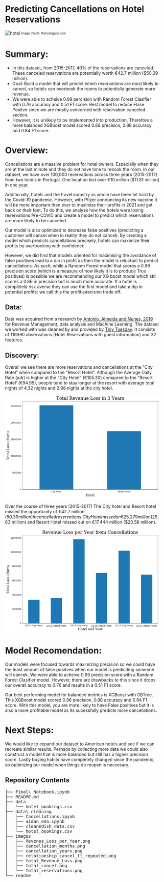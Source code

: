 # Predicting Cancellations on Hotel Reservations
![hotel](https://www.thehotelguru.com/_images/f0/30/f030e43b7ede4f4bc74c7332ae2d3711/portugal-s1180x560.jpg)
<sub><sup>Image Credit: thehotelguru.com</sup></sub>

# Summary:
- In this dataset, from 2015-2017, 40% of the reservations are canceled. These canceled reservations are potentially worth €42.7 million ($50.39 million).
- Goal: Build a model that will predict which reservations are most likely to cancel, so hotels can overbook the rooms to potentially generate more revenue. 
- We were able to acheive 0.99 percision with Random Forest Clasifier with 0.76 accuracy and 0.51 F1 score. Best model to reduce Flase Positve since we are mostly concerned with reservation canceled section. 
- However, it is unlikely to be implemented into production. Therefore a more balanced XGBoost model scored 0.86 precision, 0.88 accuracy and 0.84 F1 score. 


# Overview:
Cancellations are a massive problem for hotel owners. Especially when they are at the last minute and they do not have time to rebook the room. In our dataset, we have over 100,000 reservations across three years (2015-2017) from two hotels in Portugal. One location lost over €10 million ($11.81 million) in one year. 

Additionally, hotels and the travel industry as whole have been hit hard by the Covid-19 pandemic. However, with Pfizer announcing its new vaccine it will be more important than ever to maximize their profits in 2021 and get back on their feet. To do this, we analyze how the hotels were losing reservations Pre-COVID and create a model to predict which reservations are more likely to be canceled. 

Our model is also optimized to decrease false positives (predicting a customer will cancel when in reality they do not cancel). By creating a model which predicts cancellations precisely, hotels can maximize their profits by overbooking with confidence. 

However, we did find that models oriented for maximising the avoidance of false positives lead to a dip in profit as then the model is reluctant to predict cancellations. As such, while a Random Forest model that scores a 0.99 precision score (which is a measure of how likely it is to produce True positives) is possible we are recommending our XG boost model which still scores a 0.86 in precision but is much more accurate. If a hotel is completely risk averse they can use the first model and take a dip in potential profits: we call this the profit-precision trade off. 


## Data:
Data was acquired from a research by [Antonio, Almeida and Nunes, 2019](https://www.sciencedirect.com/science/article/pii/S2352340918315191?via%3Dihub) for Revenue Management, data analysis and Machine Learning. The dataset we worked with was cleaned by and provided by [Tidy Tuesday](https://github.com/rfordatascience/tidytuesday/blob/master/data/2020/2020-02-11/readme.md). 
It consists of 119390 observations (Hotel Reservations with guest information) and 32 features. 

## Discovery:

Overall we see there are more reservations and cancellations at the "City Hotel" when compared to the "Resort Hotel". 
Although the Average Daily Rate (adr) is higher at the "City Hotel" (€105.30) comapred to the "Resort Hotel' (€94.95), people tend to stay longer at the resort with average total nights of 4.32 nights and 2.98 nights at the city hotel. 

![Total Loss](https://github.com/acoco10/Hotel-Cancellation-Model/blob/main/images/total_Revenue_Loss.png)

Over the course of three years (2015-2017) The City hotel and Resort hotel missed the opportunity of €42.7 million ($50.39 million) in cancelled reservations. City Hotel missed on €25.279 million ($29.83 million) and Resort Hotel missed out on €17.444 million ($20.58 million). 

![Revenue Loss per year](https://github.com/acoco10/Hotel-Cancellation-Model/blob/main/images/Revenue_Loss_per_Year.png)

# Model Recomendation:
Our models were focused towards maximizing precision so we could have the least amount of false positves when our model is prediciting someone will cancek. We were able to acheive 0.99 precision score with a Random Forest Clasifier model. However, there are drawbacks to this since it drops our overall accuracy to 0.76 and results in a 0.51 F1 score.

Our best performing model for balanced metrics is XGBoost with GBTree. This XGBoost model scored 0.86 precision, 0.88 accuracy and 0.84 F1 score. With this model, you are more likely to have False positives but it is also a more profitable model as its sucessfully predicts more cancellations. 

# Next Steps:
We would like to expand our dataset to American hotels and see if we can recreate similar results. Perhaps by collecting more data we could also construct a model that is more balanced but still has a higher precision score. Lastly buying habits have completely changed since the pandemic, so optimizing our model when things do reopen is neccesary. 


## Repository Contents
<pre>
├── Final\ Notebook.ipynb
├── README.md
├── data
│   └── hotel_bookings.csv
├── data\ cleaning
│   ├── Cancellations.ipynb
│   ├── aidan_eda.ipynb
│   ├── cleanedish_data.csv
│   └── hotel_bookings.csv
├── images
│   ├── Revenue_Loss_per_Year.png
│   ├── cancellation_months.png
│   ├── cancellation_years.png
│   ├── relationship_cancel_lt_repeated.png
│   ├── total_Revenue_Loss.png
│   ├── total_cancel.png
│   └── total_reservations.png
└── readme
</pre>
